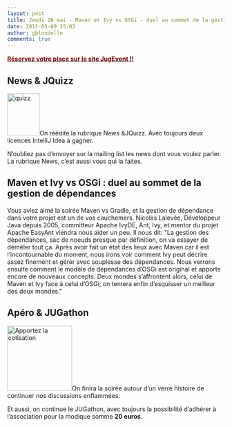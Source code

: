 ```yaml
---
layout: post
title: Jeudi 26 mai - Maven et Ivy vs OSGi - duel au sommet de la gestion de dépendances
date: 2011-05-09 15:03
author: gblondelle
comments: true
---
```

<a href="http://www.jugevents.org/jugevents/event/37929" target="_blank"><strong><span style="color: #800000;">Réservez votre place sur le site </span><span style="color: #800000;">JugEvent</span><span style="color: #800000;"> !!</span></strong></a>
<h2>News &amp; JQuizz</h2>
<a href="http://toulousejug.org/wp-content/uploads/2011/04/quizz.jpg"><img class="alignleft size-full wp-image-31" title="quizz" src="http://toulousejug.org/wp-content/uploads/2011/04/quizz.jpg" alt="quizz" width="75" height="97" /></a>On réédite la rubrique News &JQuizz.
Avec toujours deux licences IntelliJ Idea à gagner.

N’oubliez pas d’envoyer sur la mailing list les news dont vous voulez parler. La rubrique News, c’est aussi vous qui la faites.
<h2>Maven et Ivy vs OSGi : duel au sommet de la gestion de dépendances</h2>
Vous aviez aimé la soirée Maven vs Gradle, et la gestion de dépendance dans votre projet est un de vos cauchemars. Nicolas Lalevée, Développeur Java depuis 2005, committeur Apache IvyDE, Ant, Ivy, et mentor du projet Apache EasyAnt viendra nous aider un peu. Il nous dit: 
"La gestion des dépendances, sac de noeuds presque par définition, on va essayer de démêler tout ça.
Après avoir fait un état des lieux avec Maven car il est l’incontournable du moment, nous irons voir comment Ivy peut décrire assez finement et gérer avec souplesse des dépendances. Nous verrons ensuite comment le modèle de dépendances d’OSGi est original et apporte encore de nouveaux concepts. Deux mondes s’affrontent alors, celui de Maven et Ivy face à celui d’OSGi; on tentera enfin d’esquisser un meilleur des deux mondes."
<h2>Apéro &amp; JUGathon</h2>
<a href="http://toulousejug.org/wp-content/uploads/2011/04/chequier.jpg"><img class="alignleft size-thumbnail wp-image-32" title="chequier" src="http://toulousejug.org/wp-content/uploads/2011/04/chequier-150x150.jpg" alt="Apportez la cotisation" width="150" height="150" /></a>On finira la soirée autour d’un verre histoire de continuer nos discussions enflammées.

Et aussi, on continue le JUGathon, avec toujours la possibilité d’adhérer à l’association pour la modique somme <strong> 20 euros</strong>.


